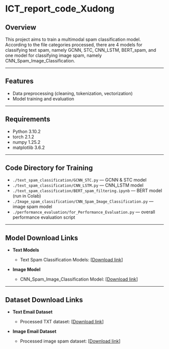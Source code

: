 # ICT_report_code_Xudong

## **Overview**

This project aims to train a multimodal spam classification model.  
According to the file categories processed, there are 4 models for classifying text spam, namely GCNN, STC, CNN_LSTM, BERT_spam, and one model for classifying image spam, namely CNN_Spam_Image_Classification.

---

## **Features**

- Data preprocessing (cleaning, tokenization, vectorization)  
- Model training and evaluation  

---

## **Requirements**

- Python 3.10.2  
- torch  2.1.2  
- numpy 1.25.2  
- matplotlib 3.6.2  

---

## **Code Directory for Training**

- `./text_spam_classification/GCNN_STC.py` — GCNN & STC model  
- `./text_spam_classification/CNN_LSTM.py` — CNN_LSTM model  
- `./text_spam_classification/BERT_spam_filtering.ipynb` — BERT model (run in Colab)    
- `./Image_spam_classification/CNN_Spam_Image_Classification.py` — image spam model  
- `./performance_evaluation/for_Performance_Evaluation.py` — overall performance evaluation script
 
---

## **Model Download Links**

- **Text Models**
  - Text Spam Classification Models: [[Download link](https://drive.google.com/file/d/1fu32kBjWfxrOVJjo9ddvC9pLsdYWE3Ok/view?usp=drive_link)]

- **Image Model**
  - CNN_Spam_Image_Classification Model: [[Download link](https://drive.google.com/file/d/11CE_zAs5MQzE8X8sSLcTGKxEealDRD4K/view?usp=drive_link)]

---

## **Dataset Download Links**

- **Text Email Dataset**
  - Processed TXT dataset: [[Download link](https://drive.google.com/file/d/1inAE9Uy8ous8wrHxWKQV0xRpNsV42JST/view?usp=drive_link)]

- **Image Email Dataset**
  - Processed image spam dataset: [[Download link](https://drive.google.com/file/d/1kjqzMVxmwbE0hAMOW7zmQVWoS3UjHA_Q/view?usp=drive_link)]



